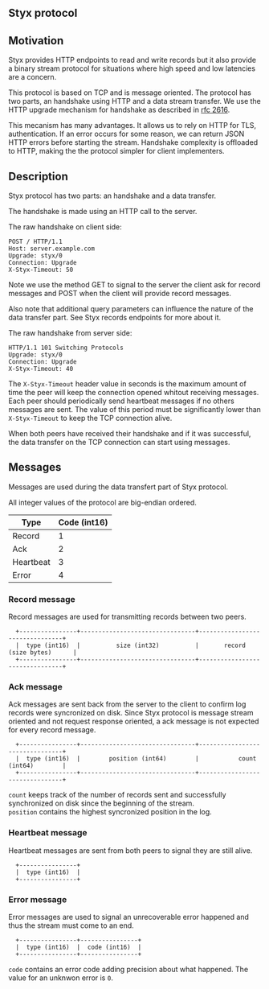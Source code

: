 Styx protocol
-------------

## Motivation

Styx provides HTTP endpoints to read and write records but it also provide a binary stream protocol for situations where high speed and low latencies are a concern.

This protocol is based on TCP and is message oriented.
The protocol has two parts, an handshake using HTTP and a data stream transfer.
We use the HTTP upgrade mechanism for handshake as described in [rfc 2616](https://tools.ietf.org/html/rfc2616#section-14.42).

This mecanism has many advantages.
It allows us to rely on HTTP for TLS, authentication.
If an error occurs for some reason, we can return JSON HTTP errors before starting the stream.
Handshake complexity is offloaded to HTTP, making the the protocol simpler for client implementers.

## Description

Styx protocol has two parts: an handshake and a data transfer.

The handshake is made using an HTTP call to the server.

The raw handshake on client side:

```http
POST / HTTP/1.1
Host: server.example.com
Upgrade: styx/0
Connection: Upgrade
X-Styx-Timeout: 50
```

Note we use the method GET to signal to the server the client ask for record messages and POST when the client will provide record messages. 

Also note that additional query parameters can influence the nature of the data transfer part. See Styx records endpoints for more about it.

The raw handshake from server side:
```http
HTTP/1.1 101 Switching Protocols
Upgrade: styx/0
Connection: Upgrade
X-Styx-Timeout: 40
```

The `X-Styx-Timeout` header value in seconds is the maximum amount of time the peer will keep the connection opened whitout receiving messages.
Each peer should periodically send heartbeat messages if no others messages are sent.
The value of this period must be significantly lower than `X-Styx-Timeout` to keep the TCP connection alive.


When both peers have received their handshake and if it was successful, the data transfer on the TCP connection can start using messages.


## Messages

Messages are used during the data transfert part of Styx protocol.

All integer values of the protocol are big-endian ordered.

| Type      | Code (int16) |
| ----------| -------------|
| Record    | 1            |
| Ack       | 2            | 
| Heartbeat | 3            |
| Error     | 4            |

### Record message

Record messages are used for transmitting records between two peers.

```
  +----------------+--------------------------------+--------------------------------+
  |  type (int16)  |          size (int32)          |       record (size bytes)      |
  +----------------+--------------------------------+--------------------------------+
```

### Ack message

Ack messages are sent back from the server to the client to confirm log records were syncronized on disk.
Since Styx protocol is message stream oriented and not request response oriented, a ack message is not expected for every record message. 

```
  +----------------+--------------------------------+--------------------------------+
  |  type (int16)  |        position (int64)        |           count (int64)        |
  +----------------+--------------------------------+--------------------------------+
```

`count` keeps track of the number of records sent and successfully synchronized on disk since the beginning of the stream.  
`position` contains the highest syncronized position in the log.


### Heartbeat message

Heartbeat messages are sent from both peers to signal they are still alive. 

```
  +----------------+
  |  type (int16)  |
  +----------------+
```

### Error message

Error messages are used to signal an unrecoverable error happened and thus the stream must come to an end.

```
  +----------------+----------------+
  |  type (int16)  |  code (int16)  |
  +----------------+----------------+
```

`code` contains an error code adding precision about what happened. The value for an unknwon error is `0`.
